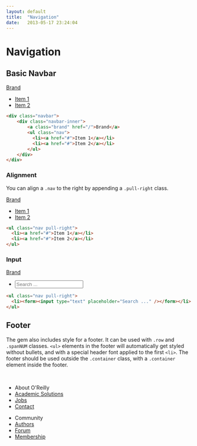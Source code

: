 ```yaml
---
layout: default
title:  "Navigation"
date:   2013-05-17 23:24:04
---
```


Navigation
==========

Basic Navbar
-------------

<div class="navbar">
	<div class="navbar-inner">
		<a class="brand" href="/">Brand</a>
		<ul class="nav">
		  <li><a href="#">Item 1</a></li>
		  <li><a href="#">Item 2</a></li>
		</ul>
	</div>
</div>

~~~html
<div class="navbar">
	<div class="navbar-inner">
		<a class="brand" href="/">Brand</a>
		<ul class="nav">
		  <li><a href="#">Item 1</a></li>
		  <li><a href="#">Item 2</a></li>
		</ul>
	</div>
</div>
~~~

### Alignment

You can align a `.nav` to the right by appending a `.pull-right` class.

<div class="navbar">
	<div class="navbar-inner">
		<a class="brand" href="/">Brand</a>
		<ul class="nav pull-right">
		  <li><a href="#">Item 1</a></li>
		  <li><a href="#">Item 2</a></li>
		</ul>
	</div>
</div>

~~~html
<ul class="nav pull-right">
  <li><a href="#">Item 1</a></li>
  <li><a href="#">Item 2</a></li>
</ul>
~~~

### Input

<div class="navbar">
	<div class="navbar-inner">
		<a class="brand" href="/">Brand</a>
		<ul class="nav pull-right">
		  <li><form><input type="text" placeholder="Search ..." /></form></li>
		</ul>
	</div>
</div>

~~~html
<ul class="nav pull-right">
  <li><form><input type="text" placeholder="Search ..." /></form></li>
</ul>
~~~

Footer
------

The gem also includes style for a footer. It can be used with `.row` and `.spanNUM` classes. `<ul>` elements in the footer will automatically get styled without bullets, and with a special header font applied to the first `<li>`. The footer should be used outside the `.container` class, with a `.container` element inside the footer.

<footer>
	<div class="row">
		<div class="span1">&nbsp;</div>
		<div class="span3">
			<ul>
				<li>About O'Reilly</li>
				<li><a href="#">Academic Solutions</a></li>
				<li><a href="#">Jobs</a></li>
				<li><a href="#">Contact</a></li>
			</ul>
		</div>
		<div class="span4">
			<ul>
				<li>Community</li>
				<li><a href="#">Authors</a></li>
				<li><a href="#">Forum</a></li>
				<li><a href="#">Membership</a></li>
			</ul>
		</div>
	</div>
</footer>